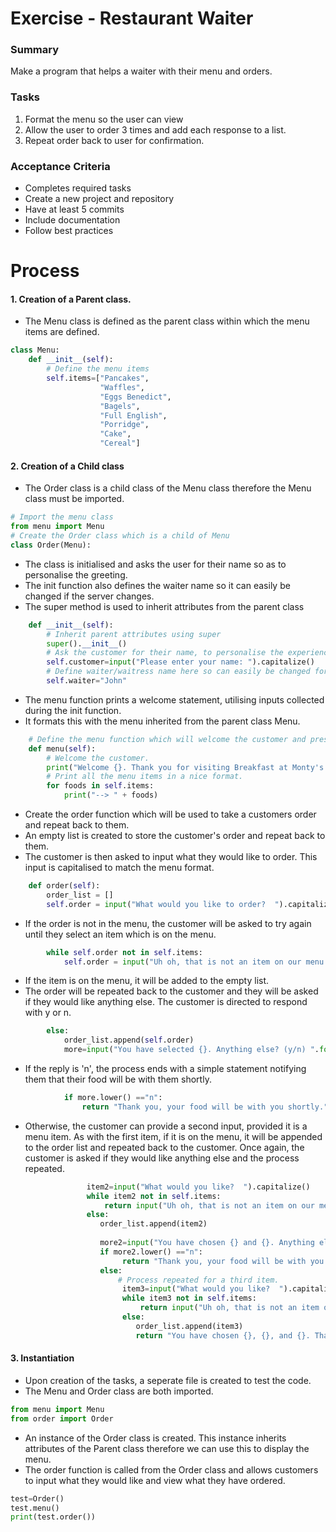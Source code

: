 # Exercise - Restaurant Waiter 

### Summary
Make a program that helps a waiter with their menu and orders.
### Tasks
1. Format the menu so the user can view 
2. Allow the user to order 3 times and add each response to a list.
3. Repeat order back to user for confirmation. 
### Acceptance Criteria
* Completes required tasks
* Create a new project and repository
* Have at least 5 commits
* Include documentation
* Follow best practices

# Process 
#### 1. Creation of a Parent class.
 * The Menu class is defined as the parent class within which the menu items are defined. 
```python
class Menu:
    def __init__(self):
        # Define the menu items
        self.items=["Pancakes",
                    "Waffles",
                    "Eggs Benedict",
                    "Bagels",
                    "Full English",
                    "Porridge",
                    "Cake",
                    "Cereal"]
```
#### 2. Creation of a Child class 
* The Order class is a child class of the Menu class therefore the Menu class must be imported.
```python
# Import the menu class
from menu import Menu
# Create the Order class which is a child of Menu
class Order(Menu):
```
* The class is initialised and asks the user for their name so as to personalise the greeting. 
* The init function also defines the waiter name so it can easily be changed if the server changes.
* The super method is used to inherit attributes from the parent class
```python
    def __init__(self):
        # Inherit parent attributes using super
        super().__init__()
        # Ask the customer for their name, to personalise the experience
        self.customer=input("Please enter your name: ").capitalize()
        # Define waiter/waitress name here so can easily be changed for different servers.
        self.waiter="John"
```
* The menu function prints a welcome statement, utilising inputs collected during the init function. 
* It formats this with the menu inherited from the parent class Menu. 
```python
    # Define the menu function which will welcome the customer and present the menu.
    def menu(self):
        # Welcome the customer.
        print("Welcome {}. Thank you for visiting Breakfast at Monty's. My name is {} and I will be your waiter for today. \nOn the Menu today we have:".format(self.customer,self.waiter))
        # Print all the menu items in a nice format.
        for foods in self.items:
            print("--> " + foods)
```

* Create the order function which will be used to take a customers order and repeat back to them.
* An empty list is created to store the customer's order and repeat back to them. 
* The customer is then asked to input what they would like to order. This input is capitalised to match the menu format.  
```python
    def order(self):
        order_list = []
        self.order = input("What would you like to order?  ").capitalize()
```
* If the order is not in the menu, the customer will be asked to try again until they select an item which is on the menu.

```python
        while self.order not in self.items:
            self.order = input("Uh oh, that is not an item on our menu. Please try again  ").capitalize()
```
* If the item is on the menu, it will be added to the empty list.
* The order will be repeated back to the customer and they will be asked if they would like anything else. The customer is directed to respond with y or n. 
```python
        else:      
            order_list.append(self.order)
            more=input("You have selected {}. Anything else? (y/n) ".format(order_list[0]))
```
* If the reply is 'n', the process ends with a simple statement notifying them that their food will be with them shortly.
```python
            if more.lower() =="n":
                return "Thank you, your food will be with you shortly."
```
* Otherwise, the customer can provide a second input, provided it is a menu item. As with the first item, if it is on the menu, it will be appended to the order list and repeated back to the customer. Once again, the customer is asked if they would like anything else and the process repeated. 
```python
                 item2=input("What would you like?  ").capitalize()
                 while item2 not in self.items:
                     return input("Uh oh, that is not an item on our menu. Please try again  ").capitalize()
                 else:
                    order_list.append(item2)
                    
                    more2=input("You have chosen {} and {}. Anything else? (y/n) ".format(order_list[0],order_list[1]))
                    if more2.lower() =="n":
                         return "Thank you, your food will be with you shortly."
                    else:
                        # Process repeated for a third item.
                         item3=input("What would you like?  ").capitalize()
                         while item3 not in self.items:
                             return input("Uh oh, that is not an item on our menu. Please try again  ").capitalize()
                         else:
                            order_list.append(item3)
                            return "You have chosen {}, {}, and {}. Thank you, your food will be with you shortly.".format(order_list[0], order_list[1], order_list[2])
```
 
#### 3. Instantiation
* Upon creation of the tasks, a seperate file is created to test the code. 
* The Menu and Order class are both imported. 
```python
from menu import Menu
from order import Order
```
* An instance of the Order class is created. This instance inherits attributes of the Parent class therefore we can use this to display the menu. 
* The order function is called from the Order class and allows customers to input what they would like and view what they have ordered. 
```python
test=Order()
test.menu()
print(test.order())
```


